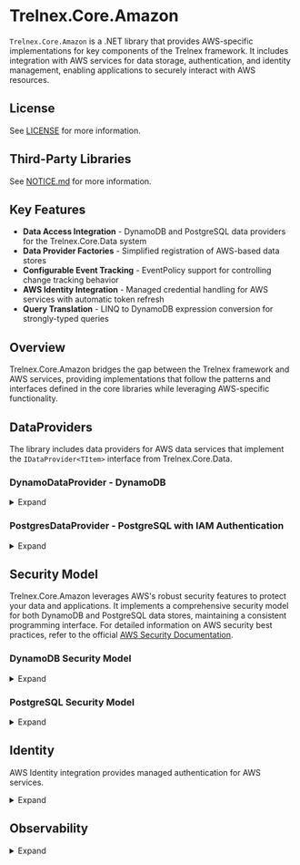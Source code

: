# Trelnex.Core.Amazon

`Trelnex.Core.Amazon` is a .NET library that provides AWS-specific implementations for key components of the Trelnex framework. It includes integration with AWS services for data storage, authentication, and identity management, enabling applications to securely interact with AWS resources.

## License

See [LICENSE](LICENSE) for more information.

## Third-Party Libraries

See [NOTICE.md](NOTICE.md) for more information.

## Key Features

- **Data Access Integration** - DynamoDB and PostgreSQL data providers for the Trelnex.Core.Data system
- **Data Provider Factories** - Simplified registration of AWS-based data stores
- **Configurable Event Tracking** - EventPolicy support for controlling change tracking behavior
- **AWS Identity Integration** - Managed credential handling for AWS services with automatic token refresh
- **Query Translation** - LINQ to DynamoDB expression conversion for strongly-typed queries

## Overview

Trelnex.Core.Amazon bridges the gap between the Trelnex framework and AWS services, providing implementations that follow the patterns and interfaces defined in the core libraries while leveraging AWS-specific functionality.

## DataProviders

The library includes data providers for AWS data services that implement the `IDataProvider<TItem>` interface from Trelnex.Core.Data.

### DynamoDataProvider - DynamoDB

<details>

<summary>Expand</summary>

&nbsp;

`DynamoDataProvider` is an `IDataProvider` that uses Amazon DynamoDB as a backing store, providing scalable, highly available NoSQL database capabilities.

#### DynamoDataProvider - Dependency Injection

The `AddDynamoDataProviders` method takes a `Action<IDataProviderOptions>` `configureDataProviders` delegate. This delegate configures the necessary `IDataProvider` instances for the application.

```csharp
    public static void Add(
        IServiceCollection services,
        IConfiguration configuration,
        ILogger bootstrapLogger)
    {
        services
            .AddAuthentication(configuration)
            .AddPermissions(bootstrapLogger);

        services
            .AddSwaggerToServices()
            .AddAmazonIdentity(
                configuration,
                bootstrapLogger)
            .AddDynamoDataProviders(
                configuration,
                bootstrapLogger,
                options => options.AddUsersDataProviders());
    }
```

```csharp
    public static IDataProviderOptions AddUsersDataProviders(
        this IDataProviderOptions options)
    {
        return options
            .Add<User>(
                typeName: "user",
                itemValidator: User.Validator,
                commandOperations: CommandOperations.All);
    }
```

#### DynamoDataProvider - Configuration

`appsettings.json` specifies the configuration of a `DynamoDataProvider`. Values like region can be sourced from environment variables for security.

```json
  "Amazon.DynamoDataProviders": {
    "Region": "FROM_ENV",
    "Tables": {
      "test-item": {
        "ItemTableName": "test-items",
        "EventTableName": "test-items-events",
        "EventPolicy": "AllChanges",
        "EventTimeToLive": 31556952
      },
      "encrypted-test-item": {
        "ItemTableName": "test-items",
        "EventTableName": "test-items-events",
        "EventPolicy": "OnlyTrackAttributeChanges",
        "Encryption": {
          "Primary": {
            "CipherName": "AesGcm",
            "Secret": "2ff9347d-0566-499a-b2d3-3aeaf3fe7ae5"
          },
          "Secondary": [
            {
              "CipherName": "AesGcm",
              "Secret": "411c80b9-ef25-4414-bb45-d87851eb4d95"
            }
          ]
        }
      }
    }
  }
```

The `EventPolicy` property controls change tracking behavior. Options include:
- `Disabled` - No events generated
- `NoChanges` - Events without property changes
- `OnlyTrackAttributeChanges` - Only `[Track]` decorated properties tracked
- `AllChanges` - All properties tracked except `[DoNotTrack]` (default)

The `EventTableName` property is optional and defaults to `{ItemTableName}-events` if not specified.

The `EventTimeToLive` property is optional and allows automatic expiration and deletion of the events from DynamoDB. The value is expressed in seconds.

The `Encryption` section is optional and enables client-side encryption for the specified type name. When provided, properties marked with the `[Encrypt]` attribute will be automatically encrypted before storage and decrypted when retrieved, ensuring sensitive data remains protected at rest. Encrypted properties maintain their encrypted values in event change tracking for complete security.

#### DynamoDataProvider - Table Schema

The DynamoDB table must follow these requirements:
- Partition key = `partitionKey (S)` - String type partition key
- Sort key = `id (S)` - String type sort key
- Standard properties from `BaseItem` are mapped to appropriate attributes
- Custom properties are serialized according to JSON property name attributes

#### DynamoDataProvider - Query Model

The `QueryHelper<T>` class provides LINQ to DynamoDB expression translation:

```csharp
// Build a strongly-typed LINQ query
var query = items.AsQueryable()
    .Where(x => x.Status == "Active" && x.Count > 10)
    .OrderByDescending(x => x.CreatedDateTimeOffset);

// Translate to DynamoDB expressions
var queryHelper = QueryHelper<Item>.FromLinqExpression(query.Expression);

// Apply the query with DynamoDB expressions for filtering and in-memory for sorting
var results = queryHelper.Filter(items);
```

The query translation supports:
- Equality and comparison operators
- Logical operators (AND, OR)
- String operations (Contains, StartsWith)
- NULL checks
- Complex nested expressions

</details>

### PostgresDataProvider - PostgreSQL with IAM Authentication

<details>

<summary>Expand</summary>

&nbsp;

`PostgresDataProvider` is an `IDataProvider` that uses Amazon RDS for PostgreSQL as a backing store, providing relational database capabilities with AWS IAM authentication.

#### PostgresDataProvider - Dependency Injection

The `AddPostgresDataProviders` method takes a `Action<IDataProviderOptions>` `configureDataProviders` delegate. This delegate configures the necessary `IDataProvider` instances for the application.

```csharp
    public static void Add(
        IServiceCollection services,
        IConfiguration configuration,
        ILogger bootstrapLogger)
    {
        services
            .AddAuthentication(configuration)
            .AddPermissions(bootstrapLogger);

        services
            .AddSwaggerToServices()
            .AddAmazonIdentity(
                configuration,
                bootstrapLogger)
            .AddPostgresDataProviders(
                configuration,
                bootstrapLogger,
                options => options.AddUsersDataProviders());
    }
```

```csharp
    public static IDataProviderOptions AddUsersDataProviders(
        this IDataProviderOptions options)
    {
        return options
            .Add<User>(
                typeName: "user",
                itemValidator: User.Validator,
                commandOperations: CommandOperations.All);
    }
```

#### PostgresDataProvider - Configuration

`appsettings.json` specifies the configuration of a `PostgresDataProvider`. Connection information can be securely loaded from environment variables.

```json
  "Amazon.PostgresDataProviders": {
    "Host": "FROM_ENV",
    "Database": "trelnex-core-data-tests",
    "DbUser": "FROM_ENV",
    "Tables": {
      "test-item": {
        "ItemTableName": "test-items",
        "EventTableName": "test-items-events",
        "EventPolicy": "AllChanges",
        "EventTimeToLive": 31556952
      },
      "encrypted-test-item": {
        "ItemTableName": "test-items",
        "EventTableName": "test-items-events",
        "EventPolicy": "OnlyTrackAttributeChanges",
        "Encryption": {
          "Primary": {
            "CipherName": "AesGcm",
            "Secret": "f22c4c5d-1b1d-4f03-95b5-1ebd71413f77"
          },
          "Secondary": [
            {
              "CipherName": "AesGcm",
              "Secret": "3abe602b-5e45-4f4e-81c4-9f30b9f7840d"
            }
          ]
        }
      }
    }
  }
```

The `EventPolicy` property controls change tracking behavior. Options include:
- `Disabled` - No events generated
- `NoChanges` - Events without property changes
- `OnlyTrackAttributeChanges` - Only `[Track]` decorated properties tracked
- `AllChanges` - All properties tracked except `[DoNotTrack]` (default)

The `EventTableName` property is optional and defaults to `{ItemTableName}-events` if not specified.

The `EventTimeToLive` property is optional. When provided, it will set the expireAtDateTimeOffset value in the table. A cron job can be developed to automatically delete the events from PostgreSQL. The value is expressed in seconds.

The `Encryption` section is optional and enables client-side encryption for the specified type name. When provided, properties marked with the `[Encrypt]` attribute will be automatically encrypted before storage and decrypted when retrieved, ensuring sensitive data remains protected at rest. Encrypted properties maintain their encrypted values in event change tracking for complete security.

#### PostgresDataProvider - Item Schema

The table for the items must follow the following schema:

```sql
CREATE TABLE "test-items" (
    "id" varchar(255) NOT NULL,
    "partitionKey" varchar(255) NOT NULL,
    "typeName" varchar NOT NULL,
    "version" int NOT NULL,
    "createdDateTimeOffset" timestamptz NOT NULL,
    "updatedDateTimeOffset" timestamptz NOT NULL,
    "deletedDateTimeOffset" timestamptz NULL,
    "isDeleted" boolean NULL,
    "_etag" varchar NULL,

    ..., -- TItem specific columns

    PRIMARY KEY ("id", "partitionKey")
);
```

#### PostgresDataProvider - Event Schema

The table for the events must use the following schema to track changes:

```sql
CREATE TABLE "test-items-events" (
    "id" varchar(255) NOT NULL,
    "partitionKey" varchar(255) NOT NULL,
    "typeName" varchar NOT NULL,
    "version" int NOT NULL,
    "createdDateTimeOffset" timestamptz NOT NULL,
    "updatedDateTimeOffset" timestamptz NOT NULL,
    "deletedDateTimeOffset" timestamptz NULL,
    "expireAtDateTimeOffset" timestamptz NULL,
    "isDeleted" boolean NULL,
    "_etag" varchar NULL,
    "saveAction" varchar NOT NULL,
    "relatedId" varchar(255) NOT NULL,
    "relatedTypeName" varchar NOT NULL,
    "changes" varchar NULL,
    "traceContext" varchar(55) NULL,
    "traceId" varchar(32) NULL,
    "spanId" varchar(16) NULL,
    PRIMARY KEY ("id", "partitionKey"),
    FOREIGN KEY ("relatedId", "partitionKey") REFERENCES "test-items"("id", "partitionKey")
);
```

#### PostgresDataProvider - Item Trigger

The following trigger must exist to check and update the item ETag for optimistic concurrency control:

```sql
CREATE OR REPLACE FUNCTION update_test_items_etag()
RETURNS TRIGGER AS $$
BEGIN
    IF (TG_OP = 'UPDATE') THEN
        IF (OLD._etag != NEW._etag) THEN
            RAISE EXCEPTION 'Precondition Failed.' USING ERRCODE = '23000';
        END IF;
    END IF;

    NEW._etag := gen_random_uuid()::text;
    RETURN NEW;
END;
$$ LANGUAGE plpgsql;

CREATE TRIGGER tr_test_items_etag
BEFORE INSERT OR UPDATE ON "test-items"
FOR EACH ROW EXECUTE FUNCTION update_test_items_etag();
```

#### PostgresDataProvider - Event Trigger

The following trigger must exist to update the event ETag:

```sql
CREATE OR REPLACE FUNCTION update_test_items_events_etag()
RETURNS TRIGGER AS $$
BEGIN
    NEW._etag := gen_random_uuid()::text;
    RETURN NEW;
END;
$$ LANGUAGE plpgsql;

CREATE TRIGGER tr_test_items_events_etag
BEFORE INSERT OR UPDATE ON "test-items-events"
FOR EACH ROW EXECUTE FUNCTION update_test_items_events_etag();
```

#### PostgresDataProvider - IAM Authentication

The provider uses AWS IAM authentication to connect to RDS PostgreSQL instances. Instead of storing static passwords, it generates dynamic authentication tokens using AWS credentials:

1. Authentication tokens are generated using `RDSAuthTokenGenerator` with valid AWS credentials
2. Tokens are automatically refreshed before each connection to ensure they don't expire
3. SSL is required for secure communications with the database

</details>

## Security Model

Trelnex.Core.Amazon leverages AWS's robust security features to protect your data and applications. It implements a comprehensive security model for both DynamoDB and PostgreSQL data stores, maintaining a consistent programming interface. For detailed information on AWS security best practices, refer to the official [AWS Security Documentation](https://docs.aws.amazon.com/security/).

### DynamoDB Security Model

<details>

<summary>Expand</summary>

&nbsp;

DynamoDB security is built around IAM permissions, VPC endpoints, and encryption.

#### AWS Setup for DynamoDB

Refer to the [Amazon DynamoDB Security Best Practices](https://docs.aws.amazon.com/amazondynamodb/latest/developerguide/best-practices-security.html) for detailed setup instructions. Key steps include:

1. Creating a DynamoDB Table with appropriate encryption settings
2. Configuring IAM Roles with least privilege permissions
3. Setting up VPC Endpoints for private network access
4. Enabling encryption at rest with AWS KMS

</details>

### PostgreSQL Security Model

<details>

<summary>Expand</summary>

&nbsp;

PostgreSQL security in AWS combines IAM authentication with database-level security.

#### AWS Setup for PostgreSQL RDS

Refer to the [Amazon RDS Security Best Practices](https://docs.aws.amazon.com/AmazonRDS/latest/UserGuide/CHAP_BestPractices.Security.html) for detailed setup. Key steps include:

1. Creating an RDS PostgreSQL instance with appropriate encryption settings
2. Configuring IAM Database Authentication
3. Setting up VPC Security Groups and network controls
4. Configuring SSL for encrypted connections

</details>

## Identity

AWS Identity integration provides managed authentication for AWS services.

<details>

<summary>Expand</summary>

&nbsp;

Trelnex.Core.Amazon uses AWS's credential management for secure authentication. Applications should register the `AmazonCredentialProvider` and use dependency injection to obtain `AWSCredentials` and access tokens.

### Key Features of AmazonCredentialProvider

- **Credential Management** - Handles AWS credentials and provides them securely to services
- **Token Caching** - Caches access tokens to reduce authentication requests
- **Automatic Token Refresh** - Manages token lifecycle and refreshes before expiration
- **Token Status Reporting** - Provides health status of all managed tokens
- **CallerIdentity Integration** - Supports AWS SigV4 signatures for authentication

### AWS Credential Management

Trelnex.Core.Amazon manages AWS credentials through the following components:

1. **ManagedCredential** - Thread-safe credential wrapper with token caching and refresh
2. **AccessTokenClient** - Client for requesting and validating tokens
3. **CallerIdentitySignature** - Handler for AWS SigV4 signatures

### AmazonCredentialProvider - Dependency Injection

Add Amazon Identity to your service collection:

```csharp
    services
        .AddAmazonIdentity(
            configuration,
            bootstrapLogger);
```

### IAccessTokenProvider - Dependency Injection

Register clients that require access tokens:

```csharp
    // Example of registering a client that uses access tokens
    services.AddScoped<IUsersClient, UsersClient>();
```

### IAccessTokenProvider - Usage

Use the token provider in your HTTP clients:

```csharp
using System.Net.Http.Headers;

internal class UsersClient(
    HttpClient httpClient,
    ICredentialProvider<AWSCredentials> credentialProvider)
    : BaseClient(httpClient), IUsersClient
{
    public async Task<UserResponse> GetUserAsync(string userId)
    {
        // Get access token provider from credential provider
        var tokenProvider = credentialProvider.GetAccessTokenProvider("api:read");
        var accessToken = tokenProvider.GetAccessToken();
        var authorizationHeader = accessToken.GetAuthorizationHeader();

        // Add the authorization header to the request
        using var request = new HttpRequestMessage(HttpMethod.Get, $"users/{userId}");
        request.Headers.Authorization = AuthenticationHeaderValue.Parse(authorizationHeader);

        // Send the request
        using var response = await httpClient.SendAsync(request);

        // Process the response
        response.EnsureSuccessStatusCode();
        return await response.Content.ReadFromJsonAsync<UserResponse>();
    }
}
```

### AWS Credentials Manager

The `AWSCredentialsManager` class manages AWS credentials with the following capabilities:

- **Profile Selection** - Loads credentials from named profiles
- **Environment Variable Support** - Can load credentials from environment variables
- **EC2 Instance Profile Support** - Can load credentials from EC2 instance metadata
- **ECS Task Role Support** - Can load credentials from ECS task roles

</details>

## Observability

<details>

<summary>Expand</summary>

&nbsp;

Trelnex.Core.Amazon provides AWS-specific observability features for tracing and monitoring.

### AWS X-Ray Integration

The library integrates with AWS X-Ray for distributed tracing:

```csharp
// Add AWS instrumentation to OpenTelemetry (automatically included with AddAmazonIdentity)
services.AddAmazonIdentity(configuration, bootstrapLogger);
```

This enables tracing of AWS service calls through OpenTelemetry instrumentation, including:
- DynamoDB operations
- RDS PostgreSQL queries
- AWS credential and token operations
- HTTP requests to AWS services

Note: AWS instrumentation is automatically registered when you call `AddAmazonIdentity()` and does not need to be configured separately.

</details>